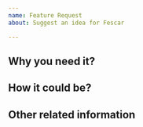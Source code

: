```yaml
---
name: Feature Request
about: Suggest an idea for Fescar

---
```


## Why you need it?
<!-- Is your feature request related to a problem? Please describe in details  -->


## How it could be?
<!--A clear and concise description of what you want to happen. For a computer fan,  you can explain more about input of the feature, and output of it.-->


## Other related information
<!-- Add any other context or screenshots about the feature request here.-->